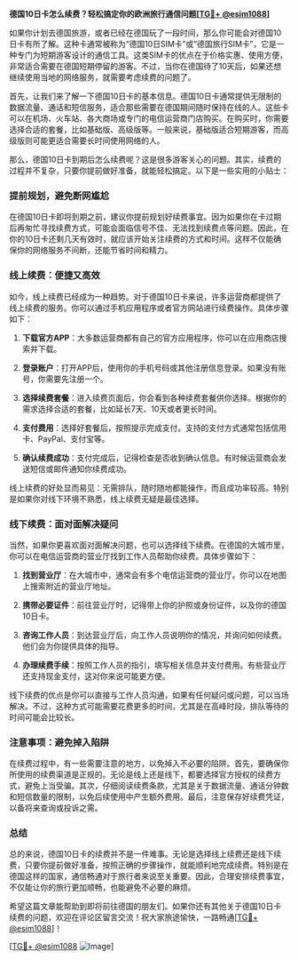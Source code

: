 **德国10日卡怎么续费？轻松搞定你的欧洲旅行通信问题[[TG💪+ @esim1088](https://t.me/s/esim1088)]**

如果你计划去德国旅游，或者已经在德国玩了一段时间，那么你可能会对德国10日卡有所了解。这种卡通常被称为“德国10日SIM卡”或“德国旅行SIM卡”，它是一种专门为短期游客设计的通信工具。这类SIM卡的优点在于价格实惠、使用方便，非常适合需要在德国短期停留的游客。不过，当你在德国待了10天后，如果还想继续使用当地的网络服务，就需要考虑续费的问题了。

首先，让我们来了解一下德国10日卡的基本信息。德国10日卡通常提供无限制的数据流量、通话和短信服务，适合那些需要在德国期间随时保持在线的人。这些卡可以在机场、火车站、各大商场或专门的电信运营商门店购买。在购买时，你需要选择合适的套餐，比如基础版、高级版等。一般来说，基础版适合短期游客，而高级版则可能更适合需要长时间使用网络的人。

那么，德国10日卡到期后怎么续费呢？这是很多游客关心的问题。其实，续费的过程并不复杂，只要你提前做好准备，就能轻松搞定。以下是一些实用的小贴士：

### 提前规划，避免断网尴尬

在德国10日卡即将到期之前，建议你提前规划好续费事宜。因为如果你在卡过期后再匆忙寻找续费方式，可能会面临信号不佳、无法找到续费点等问题。因此，在你的10日卡还剩几天有效时，就应该开始关注续费的方式和时间。这样不仅能确保你的网络服务不间断，还能节省时间和精力。

### 线上续费：便捷又高效

如今，线上续费已经成为一种趋势。对于德国10日卡来说，许多运营商都提供了线上续费的服务。你可以通过手机应用程序或者官方网站进行续费操作。具体步骤如下：

1. **下载官方APP**：大多数运营商都有自己的官方应用程序，你可以在应用商店搜索并下载。
   
2. **登录账户**：打开APP后，使用你的手机号码或其他注册信息登录。如果没有账号，你需要先注册一个。

3. **选择续费套餐**：进入续费页面后，你会看到各种续费套餐供你选择。根据你的需求选择合适的套餐，比如延长7天、10天或者更长时间。

4. **支付费用**：选择好套餐后，按照提示完成支付。支持的支付方式通常包括信用卡、PayPal、支付宝等。

5. **确认续费成功**：支付完成后，记得检查是否收到确认信息。有时候运营商会发送短信或邮件通知你续费成功。

线上续费的好处显而易见：无需排队，随时随地都能操作，而且成功率较高。特别是如果你对线下环境不熟悉，线上续费无疑是最佳选择。

### 线下续费：面对面解决疑问

当然，如果你更喜欢面对面解决问题，也可以选择线下续费。在德国的大城市里，你可以在电信运营商的营业厅找到工作人员帮助你续费。具体步骤如下：

1. **找到营业厅**：在大城市中，通常会有多个电信运营商的营业厅。你可以在地图上搜索附近的营业厅地址。

2. **携带必要证件**：前往营业厅时，记得带上你的护照或身份证件，以及你的德国10日卡。

3. **咨询工作人员**：到达营业厅后，向工作人员说明你的情况，并询问如何续费。他们会为你提供具体的指导。

4. **办理续费手续**：按照工作人员的指引，填写相关信息并支付费用。有些营业厅还支持现金支付，这对你来说可能更方便。

线下续费的优点是你可以直接与工作人员沟通，如果有任何疑问或问题，可以当场解决。不过，这种方式可能需要花费更多的时间，尤其是在高峰时段，排队等待的时间可能会比较长。

### 注意事项：避免掉入陷阱

在续费过程中，有一些需要注意的地方，以免掉入不必要的陷阱。首先，要确保你所使用的续费渠道是正规的。无论是线上还是线下，都要选择官方授权的续费方式，避免上当受骗。其次，仔细阅读续费条款，尤其是关于数据流量、通话分钟数和短信数量的限制，以免后续使用中产生额外费用。最后，注意保存好续费凭证，以备将来查询或投诉之需。

### 总结

总的来说，德国10日卡的续费并不是一件难事。无论是选择线上续费还是线下续费，只要你提前做好准备，按照正确的步骤操作，就能顺利地完成续费。特别是在德国这样的国家，通信畅通对于旅行者来说至关重要。因此，合理安排续费事宜，不仅能让你的旅行更加顺畅，也能避免不必要的麻烦。

希望这篇文章能帮助到即将前往德国的朋友们。如果你还有其他关于德国10日卡续费的问题，欢迎在评论区留言交流！祝大家旅途愉快，一路畅通[[TG💪+ @esim1088](https://t.me/s/esim1088)]！

[[TG💪+ @esim1088](https://t.me/s/esim1088) ![Image](https://i.postimg.cc/4NQfJmqS/Snipaste-2025-05-13-00-14-12.png)]
